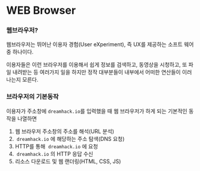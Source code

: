 # **WEB Browser**

### 웹브라우저?

웹브라우저는 뛰어난 이용자 경험(User eXperiment), 즉 UX를 제공하는 소프트 웨어 중 하나이다.

이용자들은 이런 브라우저를 이용해서 쉽게 정보를 검색하고, 동영상을 시청하고, 또 파일 내려받는 등 여러가지 일을 하지만 정작 대부분들이 내부에서 어떠한 연산들이 이러나는지 모른다.

### 브라우저의 기본동작

이용자가 주소창에 `dreamhack.io`를 입력했을 때 웹 브라우저가 하게 되는 기본적인 동작을 나열하면

1. 웹 브라우저 주소창의 주소를 해석(URL 분석)
2.   `dreamhack.io` 에 해당하는 주소 탐색(DNS 요청)
3. HTTP를 통해  `dreamhack.io` 에 요청
4.  `dreamhack.io` 의 HTTP 응답 수신
5. 리소스 다운로드 및 웹 랜더링(HTML, CSS, JS)